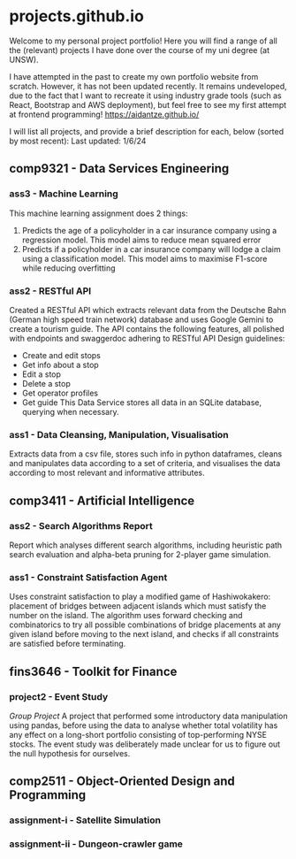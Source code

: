 # projects.github.io
Welcome to my personal project portfolio! Here you will find a range of all the (relevant) projects I have done over the course of my uni degree (at UNSW).

I have attempted in the past to create my own portfolio website from scratch. However, it has not been updated recently. It remains undeveloped, due to the fact that I want to recreate it using industry grade tools (such as React, Bootstrap and AWS deployment), but feel free to see my first attempt at frontend programming!
https://aidantze.github.io/

I will list all projects, and provide a brief description for each, below (sorted by most recent):
Last updated: 1/6/24

## comp9321 - Data Services Engineering

### ass3 - Machine Learning
This machine learning assignment does 2 things:
1. Predicts the age of a policyholder in a car insurance company using a regression model. This model aims to reduce mean squared error
2. Predicts if a policyholder in a car insurance company will lodge a claim using a classification model. This model aims to maximise F1-score while reducing overfitting

### ass2 - RESTful API
Created a RESTful API which extracts relevant data from the Deutsche Bahn (German high speed train network) database and uses Google Gemini to create a tourism guide. The API contains the following features, all polished with endpoints and swaggerdoc adhering to RESTful API Design guidelines:
- Create and edit stops
- Get info about a stop
- Edit a stop
- Delete a stop
- Get operator profiles
- Get guide
This Data Service stores all data in an SQLite database, querying when necessary.

### ass1 - Data Cleansing, Manipulation, Visualisation
Extracts data from a csv file, stores such info in python dataframes, cleans and manipulates data according to a set of criteria, and visualises the data according to most relevant and informative attributes. 


## comp3411 - Artificial Intelligence

### ass2 - Search Algorithms Report
Report which analyses different search algorithms, including heuristic path search evaluation and alpha-beta pruning for 2-player game simulation.

### ass1 - Constraint Satisfaction Agent
Uses constraint satisfaction to play a modified game of Hashiwokakero: placement of bridges between adjacent islands which must satisfy the number on the island. The algorithm uses forward checking and combinatorics to try all possible combinations of bridge placements at any given island before moving to the next island, and checks if all constraints are satisfied before terminating. 


## fins3646 - Toolkit for Finance

### project2 - Event Study
*Group Project*
A project that performed some introductory data manipulation using pandas, before using the data to analyse whether total volatility has any effect on a long-short portfolio consisting of top-performing NYSE stocks. The event study was deliberately made unclear for us to figure out the null hypothesis for ourselves. 


## comp2511 - Object-Oriented Design and Programming

### assignment-i - Satellite Simulation


### assignment-ii - Dungeon-crawler game


